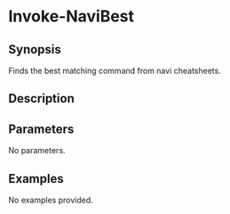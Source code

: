 # Invoke-NaviBest

## Synopsis

Finds the best matching command from navi cheatsheets.

## Description



## Parameters
No parameters.
## Examples
No examples provided.
